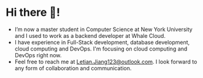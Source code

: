 # Hi there 👋!
- I’m now a master student in Computer Science at New York University and I used to work as a backend developer at Whale Cloud.
- I have experience in Full-Stack development, database development, cloud computing and DevOps. I'm focusing on cloud computing and DevOps right now.
- Feel free to reach me at Letian.Jiang123@outlook.com. I look forward to any form of collaboration and communication.

<!---
RealAvocado/RealAvocado is a ✨ special ✨ repository because its `README.md` (this file) appears on your GitHub profile.
You can click the Preview link to take a look at your changes.
--->
